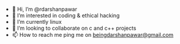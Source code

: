 - 👋 Hi, I’m @rdarshanpawar
- 👀 I’m interested in coding & ethical hacking
- 🌱 I’m currently linux 
- 💞️ I’m looking to collaborate on c and c++ projects
- 📫 How to reach me ping me on beingdarshanpawar@gmail.com

<!---
darshanpawar2003/darshanpawar2003 is a ✨ special ✨ repository because its `README.md` (this file) appears on your GitHub profile.
You can click the Preview link to take a look at your changes.
--->
